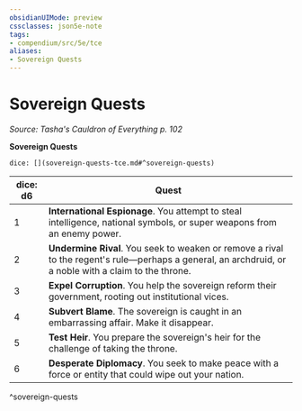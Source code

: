 ```yaml
---
obsidianUIMode: preview
cssclasses: json5e-note
tags:
- compendium/src/5e/tce
aliases:
- Sovereign Quests
---
```

# Sovereign Quests
*Source: Tasha's Cauldron of Everything p. 102* 

**Sovereign Quests**

`dice: [](sovereign-quests-tce.md#^sovereign-quests)`

| dice: d6 | Quest |
|----------|-------|
| 1 | **International Espionage**. You attempt to steal intelligence, national symbols, or super weapons from an enemy power. |
| 2 | **Undermine Rival**. You seek to weaken or remove a rival to the regent's rule—perhaps a general, an archdruid, or a noble with a claim to the throne. |
| 3 | **Expel Corruption**. You help the sovereign reform their government, rooting out institutional vices. |
| 4 | **Subvert Blame**. The sovereign is caught in an embarrassing affair. Make it disappear. |
| 5 | **Test Heir**. You prepare the sovereign's heir for the challenge of taking the throne. |
| 6 | **Desperate Diplomacy**. You seek to make peace with a force or entity that could wipe out your nation. |
^sovereign-quests